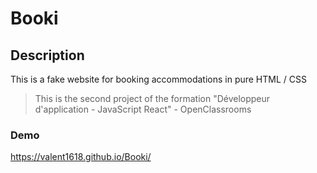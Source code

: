 # Booki

## Description

This is a fake website for booking accommodations in pure HTML / CSS

> This is the second project of the formation "Développeur d'application - JavaScript React" - OpenClassrooms

### Demo

<https://valent1618.github.io/Booki/>
